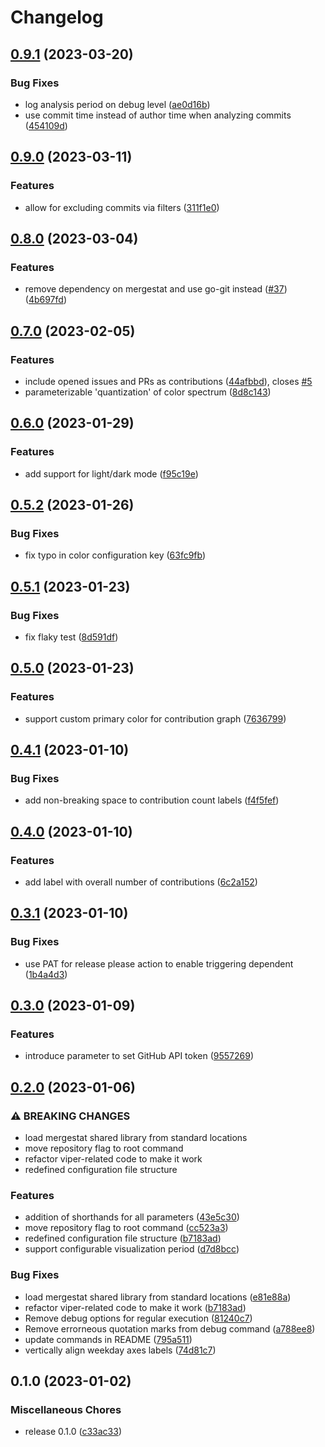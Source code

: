 # Changelog

## [0.9.1](https://github.com/herdstat/herdstat/compare/v0.9.0...v0.9.1) (2023-03-20)


### Bug Fixes

* log analysis period on debug level ([ae0d16b](https://github.com/herdstat/herdstat/commit/ae0d16b44d88ba42186eb4dcf1f9179e26f770d9))
* use commit time instead of author time when analyzing commits ([454109d](https://github.com/herdstat/herdstat/commit/454109d25a2967e5845cef262b6a324553a3ee73))

## [0.9.0](https://github.com/herdstat/herdstat/compare/v0.8.0...v0.9.0) (2023-03-11)


### Features

* allow for excluding commits via filters ([311f1e0](https://github.com/herdstat/herdstat/commit/311f1e0d04e89b2514cd5e241a42643bce497455))

## [0.8.0](https://github.com/herdstat/herdstat/compare/v0.7.0...v0.8.0) (2023-03-04)


### Features

* remove dependency on mergestat and use go-git instead ([#37](https://github.com/herdstat/herdstat/issues/37)) ([4b697fd](https://github.com/herdstat/herdstat/commit/4b697fdbd4fbdad59bb7503101422485c3390a9b))

## [0.7.0](https://github.com/herdstat/herdstat/compare/v0.6.0...v0.7.0) (2023-02-05)


### Features

* include opened issues and PRs as contributions ([44afbbd](https://github.com/herdstat/herdstat/commit/44afbbd8a019613054ab645ff30b9237d0dda109)), closes [#5](https://github.com/herdstat/herdstat/issues/5)
* parameterizable 'quantization' of color spectrum ([8d8c143](https://github.com/herdstat/herdstat/commit/8d8c1433045554756e206c586e78ec32d20d1291))

## [0.6.0](https://github.com/herdstat/herdstat/compare/v0.5.2...v0.6.0) (2023-01-29)


### Features

* add support for light/dark mode ([f95c19e](https://github.com/herdstat/herdstat/commit/f95c19e849724dd158d530d2bfffbb8b90130c80))

## [0.5.2](https://github.com/herdstat/herdstat/compare/v0.5.1...v0.5.2) (2023-01-26)


### Bug Fixes

* fix typo in color configuration key ([63fc9fb](https://github.com/herdstat/herdstat/commit/63fc9fb2c530f1398c6616c9539b53a09f936661))

## [0.5.1](https://github.com/herdstat/herdstat/compare/v0.5.0...v0.5.1) (2023-01-23)


### Bug Fixes

* fix flaky test ([8d591df](https://github.com/herdstat/herdstat/commit/8d591dfe5ef6676d1d5eacee471086eee6137cde))

## [0.5.0](https://github.com/herdstat/herdstat/compare/v0.4.1...v0.5.0) (2023-01-23)


### Features

* support custom primary color for contribution graph ([7636799](https://github.com/herdstat/herdstat/commit/7636799045723f5aee5dbe5e4e8d7eb7af1905c8))

## [0.4.1](https://github.com/herdstat/herdstat/compare/v0.4.0...v0.4.1) (2023-01-10)


### Bug Fixes

* add non-breaking space to contribution count labels ([f4f5fef](https://github.com/herdstat/herdstat/commit/f4f5fefc0082faaed280e9c85cb178e159289903))

## [0.4.0](https://github.com/herdstat/herdstat/compare/v0.3.1...v0.4.0) (2023-01-10)


### Features

* add label with overall number of contributions ([6c2a152](https://github.com/herdstat/herdstat/commit/6c2a152636727f1afa7aee0d0801b58d95916ea0))

## [0.3.1](https://github.com/herdstat/herdstat/compare/v0.3.0...v0.3.1) (2023-01-10)


### Bug Fixes

* use PAT for release please action to enable triggering dependent ([1b4a4d3](https://github.com/herdstat/herdstat/commit/1b4a4d3b252f94f1b534c35e5c3b1c957d5675f2))

## [0.3.0](https://github.com/herdstat/herdstat/compare/v0.2.0...v0.3.0) (2023-01-09)


### Features

* introduce parameter to set GitHub API token ([9557269](https://github.com/herdstat/herdstat/commit/9557269d10eda07efbef353e2f7c68520f761ae7))

## [0.2.0](https://github.com/herdstat/herdstat/compare/v0.1.0...v0.2.0) (2023-01-06)


### ⚠ BREAKING CHANGES

* load mergestat shared library from standard locations
* move repository flag to root command
* refactor viper-related code to make it work
* redefined configuration file structure

### Features

* addition of shorthands for all parameters ([43e5c30](https://github.com/herdstat/herdstat/commit/43e5c30ba5235deaad6cabb8f21b1e71d19acfdb))
* move repository flag to root command ([cc523a3](https://github.com/herdstat/herdstat/commit/cc523a3a0b626b8a778937c115b3ff718de9cda3))
* redefined configuration file structure ([b7183ad](https://github.com/herdstat/herdstat/commit/b7183adcf842232081814cebf8940d54d93e5273))
* support configurable visualization period ([d7d8bcc](https://github.com/herdstat/herdstat/commit/d7d8bcc8d38be1fad5764f79b02d8e2f4526fbb0))


### Bug Fixes

* load mergestat shared library from standard locations ([e81e88a](https://github.com/herdstat/herdstat/commit/e81e88a157db2c1d1b0492175651f791a81677f8))
* refactor viper-related code to make it work ([b7183ad](https://github.com/herdstat/herdstat/commit/b7183adcf842232081814cebf8940d54d93e5273))
* Remove debug options for regular execution ([81240c7](https://github.com/herdstat/herdstat/commit/81240c78d1aeb878bb9aa2ad1d181891d0903339))
* Remove errorneous quotation marks from debug command ([a788ee8](https://github.com/herdstat/herdstat/commit/a788ee818bd25a22a169f75cb56c261ae38bbee8))
* update commands in README ([795a511](https://github.com/herdstat/herdstat/commit/795a51172d079340d013bb0059ab8c8eb368b1a7))
* vertically align weekday axes labels ([74d81c7](https://github.com/herdstat/herdstat/commit/74d81c7f87e10b013e237b64cf8e91bf2cb3a94f))

## 0.1.0 (2023-01-02)


### Miscellaneous Chores

* release 0.1.0 ([c33ac33](https://github.com/herdstat/herdstat/commit/c33ac33d3c12b8f1b6e49fce206f4f2ed5e6078b))
